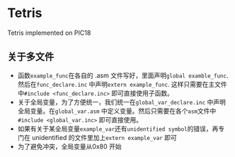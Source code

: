 # Tetris
Tetris implemented on PIC18

## 关于多文件
* 函数`example_func`在各自的 .asm 文件写好，里面声明`global examble_func`. 然后在`func_declare.inc` 中声明`extern example_func`. 这样只需要在主文件中`#include <func_declare.inc>` 即可直接使用子函数。
* 关于全局变量，为了方便统一，我们统一在`global_var_declare.inc` 中声明全局变量。在`global_var.asm` 中定义变量。然后只需要在各个`asm`文件中`#include <global_var.inc>` 即可直接使用。
* 如果有关于某全局变量`example_var`还有`unidentified symbol`的错误，再专门在 unidentified 的文件里加上`extern example_var` 即可
* 为了避免冲突，全局变量从0x80 开始 
